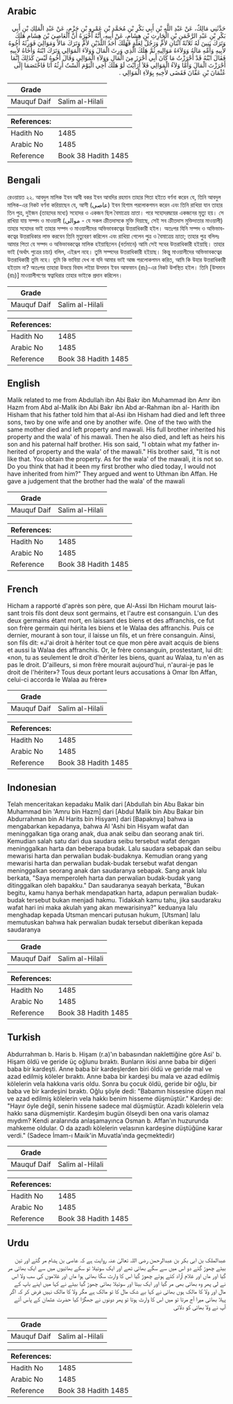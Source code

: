 ## Arabic


<div dir="rtl" lang="ar" style={{fontSize:'larger',backgroundColor:'#f8f9fa',padding:20}}>
حَدَّثَنِي مَالِكٌ، عَنْ عَبْدِ اللَّهِ بْنِ أَبِي بَكْرِ بْنِ مُحَمَّدِ بْنِ عَمْرِو بْنِ حَزْمٍ، عَنْ عَبْدِ الْمَلِكِ بْنِ أَبِي بَكْرِ بْنِ عَبْدِ الرَّحْمَنِ بْنِ الْحَارِثِ بْنِ هِشَامٍ، عَنْ أَبِيهِ، أَنَّهُ أَخْبَرَهُ أَنَّ الْعَاصِيَ بْنَ هِشَامٍ هَلَكَ وَتَرَكَ بَنِينَ لَهُ ثَلاَثَةً اثْنَانِ لأُمٍّ وَرَجُلٌ لِعَلَّةٍ فَهَلَكَ أَحَدُ اللَّذَيْنِ لأُمٍّ وَتَرَكَ مَالاً وَمَوَالِيَ فَوَرِثَهُ أَخُوهُ لأَبِيهِ وَأُمِّهِ مَالَهُ وَوَلاَءَهُ مَوَالِيهِ ثُمَّ هَلَكَ الَّذِي وَرِثَ الْمَالَ وَوَلاَءَ الْمَوَالِي وَتَرَكَ ابْنَهُ وَأَخَاهُ لأَبِيهِ فَقَالَ ابْنُهُ قَدْ أَحْرَزْتُ مَا كَانَ أَبِي أَحْرَزَ مِنَ الْمَالِ وَوَلاَءِ الْمَوَالِي وَقَالَ أَخُوهُ لَيْسَ كَذَلِكَ إِنَّمَا أَحْرَزْتَ الْمَالَ وَأَمَّا وَلاَءُ الْمَوَالِي فَلاَ أَرَأَيْتَ لَوْ هَلَكَ أَخِي الْيَوْمَ أَلَسْتُ أَرِثُهُ أَنَا فَاخْتَصَمَا إِلَى عُثْمَانَ بْنِ عَفَّانَ فَقَضَى لأَخِيهِ بِوَلاَءِ الْمَوَالِي ‏.‏
</div>
<div style={{backgroundColor:'#f8f9fa',padding:20, marginBottom: 10}}><table> <thead> <tr> <th>Grade</th> <th></th> </tr> </thead> <tbody> <tr><td>Mauquf Daif</td><td>Salim al-Hilali</td></tr></tbody></table><table> <thead> <tr> <th>References:</th> <th></th> </tr> </thead> <tbody><tr><td>Hadith No</td><td>1485</td></tr><tr><td>Arabic No</td><td>1485</td></tr><tr><td>Reference</td><td>Book 38 Hadith 1485</td></tr></tbody></table></div>

## Bengali


<div dir="ltr" lang="bn" style={{fontSize:'larger',backgroundColor:'#f8f9fa',padding:20}}>
রেওয়ায়ত ২২. আবদুল মালিক ইবন আবী বকর ইবন আবদির রহমান তাহার পিতা হইতে বর্ণনা করেন যে, তিনি আবদুল মালিক-এর নিকট বর্ণনা করিয়াছেন যে, আসী (عاصى) ইবন হিশাম পরলোকগমন করেন এবং তিনি রাখিয়া যান তাহার তিন পুত্র, দুইজন (তাহদের মধ্যে) সহোদর ও একজন ছিল বৈমাত্রেয় ভ্রাতা। পরে সহোদরদ্বয়ের একজনের মৃত্যু হয়। সে রাখিয়া যায় সম্পদ ও মাওয়ালী (موالى - যে সকল ক্রীতদাসকে মুক্তি দিয়াছে, সেই সব ক্রীতদাস মুক্তিদাতার মাওয়ালী) তাহার সহোদর ভাই তাহার সম্পদ ও মাওয়ালীদের অভিভাবকত্বের উত্তরাধিকারী হইল। অতঃপর যিনি সম্পদ ও অভিভাবকত্বের উত্তরাধিকার লাভ করবেন তিনি মৃত্যুবরণ করিলেন এবং রাখিয়া গেলেন পুত্র ও বৈমাত্রেয় ভ্রাতা; তাহার পুত্র বলিলঃ আমার পিতা যে সম্পদ ও অভিভাবকত্বের মালিক হইয়াছিলেন (বর্তমানে) আমি সেই সবের উত্তরাধিকারী হইয়াছি। তাহার ভাই (অর্থাৎ পুত্রের চাচা) বলিল, এইরূপ নহে। তুমি সম্পদের উত্তরাধিকারী হইয়াছ। কিন্তু মাওয়ালীদের অভিভাবকত্বের উত্তরাধিকারী তুমি নহে। তুমি কি ভাবিয়া দেখ না যদি আমার ভাই আজ পরলোকগমন করিত, আমি কি উহার উত্তরাধিকারী হইতাম না? অতঃপর তাহারা উভয়ে বিবাদ লইয়া উসমান ইবন আফফান (রাঃ)-এর নিকট উপস্থিত হইল। তিনি [উসমান (রাঃ)] মাওয়ালীগণের স্বত্বাধিরার তাহার ভাইকে প্রদান করিলেন।
</div>
<div style={{backgroundColor:'#f8f9fa',padding:20, marginBottom: 10}}><table> <thead> <tr> <th>Grade</th> <th></th> </tr> </thead> <tbody> <tr><td>Mauquf Daif</td><td>Salim al-Hilali</td></tr></tbody></table><table> <thead> <tr> <th>References:</th> <th></th> </tr> </thead> <tbody><tr><td>Hadith No</td><td>1485</td></tr><tr><td>Arabic No</td><td>1485</td></tr><tr><td>Reference</td><td>Book 38 Hadith 1485</td></tr></tbody></table></div>

## English


<div dir="ltr" lang="en" style={{fontSize:'larger',backgroundColor:'#f8f9fa',padding:20}}>
Malik related to me from Abdullah ibn Abi Bakr ibn Muhammad ibn Amr ibn Hazm from Abd al-Malik ibn Abi Bakr ibn Abd ar-Rahman ibn al- Harith ibn Hisham that his father told him that al-Asi ibn Hisham had died and left three sons, two by one wife and one by another wife. One of the two with the same mother died and left property and mawali. His full brother inherited his property and the wala' of his mawali. Then he also died, and left as heirs his son and his paternal half brother. His son said, "I obtain what my father inherited of property and the wala' of the mawali." His brother said, "It is not like that. You obtain the property. As for the wala' of the mawali, it is not so. Do you think that had it been my first brother who died today, I would not have inherited from him?" They argued and went to Uthman ibn Affan. He gave a judgement that the brother had the wala' of the mawali
</div>
<div style={{backgroundColor:'#f8f9fa',padding:20, marginBottom: 10}}><table> <thead> <tr> <th>Grade</th> <th></th> </tr> </thead> <tbody> <tr><td>Mauquf Daif</td><td>Salim al-Hilali</td></tr></tbody></table><table> <thead> <tr> <th>References:</th> <th></th> </tr> </thead> <tbody><tr><td>Hadith No</td><td>1485</td></tr><tr><td>Arabic No</td><td>1485</td></tr><tr><td>Reference</td><td>Book 38 Hadith 1485</td></tr></tbody></table></div>

## French


<div dir="ltr" lang="fr" style={{fontSize:'larger',backgroundColor:'#f8f9fa',padding:20}}>
Hicham a rapporté d'après son père, que Al-Assi Ibn Hicham mourut laissant trois fils dont deux sont germains, et l'autre est consanguin. L'un des deux germains étant mort, en laissant des biens et des affranchis, ce fut son frère germain qui hérita les biens et le Walaa des affranchis. Puis ce dernier, mourant à son tour, il laisse un fils, et un frère consanguin. Ainsi, son fils dit: «J'ai droit à hériter tout ce que mon père avait acquis de biens et aussi la Walaa des affranchis. Or, le frère consanguin, prostestant, lui dit: «non, tu as seulement le droit d'hériter les biens, quant au Walaa, tu n'en as pas le droit. D'ailleurs, si mon frère mourait aujourd'hui, n'aurai-je pas le droit de l'hériter»? Tous deux portant leurs accusations à Omar Ibn Affan, celui-ci accorda le Walaa au frère»
</div>
<div style={{backgroundColor:'#f8f9fa',padding:20, marginBottom: 10}}><table> <thead> <tr> <th>Grade</th> <th></th> </tr> </thead> <tbody> <tr><td>Mauquf Daif</td><td>Salim al-Hilali</td></tr></tbody></table><table> <thead> <tr> <th>References:</th> <th></th> </tr> </thead> <tbody><tr><td>Hadith No</td><td>1485</td></tr><tr><td>Arabic No</td><td>1485</td></tr><tr><td>Reference</td><td>Book 38 Hadith 1485</td></tr></tbody></table></div>

## Indonesian


<div dir="ltr" lang="id" style={{fontSize:'larger',backgroundColor:'#f8f9fa',padding:20}}>
Telah menceritakan kepadaku Malik dari [Abdullah bin Abu Bakar bin Muhammad bin 'Amru bin Hazm] dari [Abdul Malik bin Abu Bakar bin Abdurrahman bin Al Harits bin Hisyam] dari [Bapaknya] bahwa ia mengabarkan kepadanya, bahwa Al 'Ashi bin Hisyam wafat dan meninggalkan tiga orang anak, dua anak seibu dan seorang anak tiri. Kemudian salah satu dari dua saudara seibu tersebut wafat dengan meninggalkan harta dan beberapa budak. Lalu saudara sebapak dan seibu mewarisi harta dan perwalian budak-budaknya. Kemudian orang yang mewarisi harta dan perwalian budak-budak tersebut wafat dengan meninggalkan seorang anak dan saudaranya sebapak. Sang anak lalu berkata, "Saya memperoleh harta dan perwalian budak-budak yang ditinggalkan oleh bapakku." Dan saudaranya seayah berkata, "Bukan begitu, kamu hanya berhak mendapatkan harta, adapun perwalian budak-budak tersebut bukan menjadi hakmu. Tidakkah kamu tahu, jika saudaraku wafat hari ini maka akulah yang akan mewarisinya?" keduanya lalu menghadap kepada Utsman mencari putusan hukum, [Utsman] lalu memutuskan bahwa hak perwalian budak tersebut diberikan kepada saudaranya
</div>
<div style={{backgroundColor:'#f8f9fa',padding:20, marginBottom: 10}}><table> <thead> <tr> <th>Grade</th> <th></th> </tr> </thead> <tbody> <tr><td>Mauquf Daif</td><td>Salim al-Hilali</td></tr></tbody></table><table> <thead> <tr> <th>References:</th> <th></th> </tr> </thead> <tbody><tr><td>Hadith No</td><td>1485</td></tr><tr><td>Arabic No</td><td>1485</td></tr><tr><td>Reference</td><td>Book 38 Hadith 1485</td></tr></tbody></table></div>

## Turkish


<div dir="ltr" lang="tr" style={{fontSize:'larger',backgroundColor:'#f8f9fa',padding:20}}>
Abdurrahman b. Haris b. Hişam (r.a)'ın babasından naklettiğine göre Asi' b. Hişam öldü ve geride üç oğlunu bıraktı. Bunların ikisi anne baba bir diğeri baba bir kardeşti. Anne baba bir kardeşlerden biri öldü ve geride mal ve azad edilmiş köleler bıraktı. Anne baba bir kardeşi bu mala ve azad edilmiş kölelerin vela hakkına varis oldu. Sonra bu çocuk öldü, geride bir oğlu, bir baba ve bir kardeşini bıraktı. Oğlu şöyle dedi: "Babamın hissesine düşen mal ve azad edilmiş kölelerin vela hakkı benim hisseme düşmüştür." Kardeşi de: "Hayır öyle değil, senin hissene sadece mal düşmüştür. Azadlı kölelerin vela hakkı sana düşmemiştir. Kardeşim bugün ölseydi ben ona varis olamaz mıydım? Kendi aralarında anlaşamayınca Osman b. Affan'ın huzurunda mahkeme oldular. O da azadlı kölelerin velasının kardeşine düştüğüne karar verdi." (Sadece İmam-ı Maıik'in Muvatla'ında geçmektedir)
</div>
<div style={{backgroundColor:'#f8f9fa',padding:20, marginBottom: 10}}><table> <thead> <tr> <th>Grade</th> <th></th> </tr> </thead> <tbody> <tr><td>Mauquf Daif</td><td>Salim al-Hilali</td></tr></tbody></table><table> <thead> <tr> <th>References:</th> <th></th> </tr> </thead> <tbody><tr><td>Hadith No</td><td>1485</td></tr><tr><td>Arabic No</td><td>1485</td></tr><tr><td>Reference</td><td>Book 38 Hadith 1485</td></tr></tbody></table></div>

## Urdu


<div dir="rtl" lang="ur" style={{fontSize:'larger',backgroundColor:'#f8f9fa',padding:20}}>
عبدالملک بن ابی بکر بن عبدالرحمن رضی اللہ تعالیٰ عنہ روایت ہے کہ عاصی بن ہشام مر گئے اور تین بیٹے چھوڑ گئے دو اس میں سے سگے بھائی تھے اور ایک سوتیلا تو سکے بھائیوں میں سے ایک بھائی مر گیا اور ماں اور غلام آزاد کئے ہوئے چھوڑ گیا اس کا وارث سگا بھائی ہوا ماں اور غلاموں کی سب ولا اس نے لی پھر وہ بھائی بھی مر گیا اور ایک بیٹا اور سوتیلا بھائی چھوڑ گیا بیٹے نے کہا میں اپنے باپ کے مال اور ولا کا مالک ہوں بھائی نے کہا بے شک مال کا تو مالک ہے مگر ولا کا مالک نہیں فرض کر کہ اگر پہلا بھائی میرا آج مرتا تو میں اس کا وارث ہوتا تو پھر دونوں نے جھگڑا کیا حضرت عثمان کے پاس آئے آپ نے ولا بھائی کو دلائی
</div>
<div style={{backgroundColor:'#f8f9fa',padding:20, marginBottom: 10}}><table> <thead> <tr> <th>Grade</th> <th></th> </tr> </thead> <tbody> <tr><td>Mauquf Daif</td><td>Salim al-Hilali</td></tr></tbody></table><table> <thead> <tr> <th>References:</th> <th></th> </tr> </thead> <tbody><tr><td>Hadith No</td><td>1485</td></tr><tr><td>Arabic No</td><td>1485</td></tr><tr><td>Reference</td><td>Book 38 Hadith 1485</td></tr></tbody></table></div>
